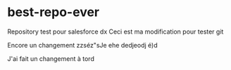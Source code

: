 # best-repo-ever
Repository test pour salesforce dx
Ceci est ma modification pour tester git



Encore un changement zzséz"sJe ehe dedjeodj é)d

J'ai fait un changement à tord


